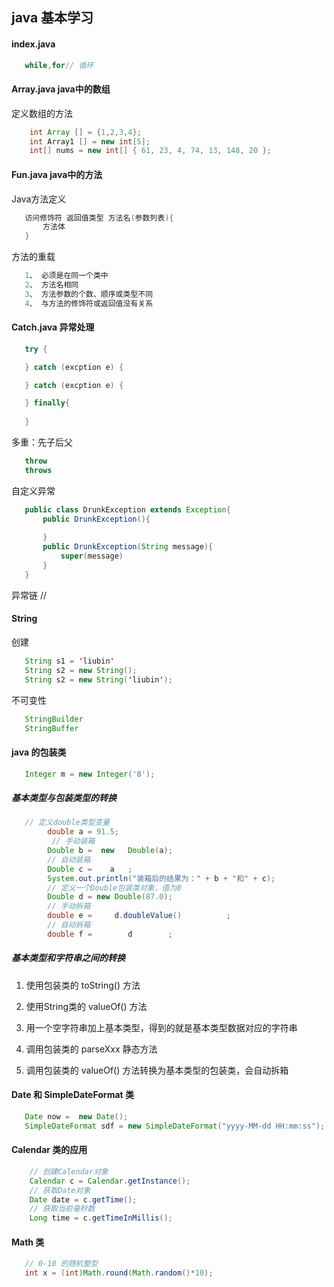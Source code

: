 ## java 基本学习
#### index.java
```java
   while,for// 循环
```
#### Array.java java中的数组
定义数组的方法
```java
    int Array [] = {1,2,3,4};
    int Array1 [] = new int[5];
    int[] nums = new int[] { 61, 23, 4, 74, 13, 148, 20 };
``` 

#### Fun.java java中的方法
Java方法定义
```java
   访问修饰符 返回值类型 方法名(参数列表){
       方法体
   }
```
方法的重载
```java
   1、 必须是在同一个类中
   2、 方法名相同
   3、 方法参数的个数、顺序或类型不同
   4、 与方法的修饰符或返回值没有关系
```

#### Catch.java 异常处理
```java
   try {

   } catch (excption e) {

   } catch (excption e) {

   } finally{
       
   }
```
多重：先子后父

```java
   throw 
   throws
```
自定义异常
```java
   public class DrunkException extends Exception{
       public DrunkException(){
          
       } 
       public DrunkException(String message){
           super(message)
       }
   } 
```
异常链
// 

#### String
创建
```java
   String s1 = 'liubin'
   String s2 = new String();
   String s2 = new String('liubin');
```
不可变性
```java
   StringBuilder
   StringBuffer
```
#### java 的包装类
```java
   Integer m = new Integer('8');
```
##### 基本类型与包装类型的转换
```java
   // 定义double类型变量
		double a = 91.5;
         // 手动装箱
		Double b =  new   Double(a);    
        // 自动装箱
		Double c =    a   ;
        System.out.println("装箱后的结果为：" + b + "和" + c);
        // 定义一个Double包装类对象，值为8
		Double d = new Double(87.0);
        // 手动拆箱
		double e =     d.doubleValue()          ;
        // 自动拆箱
		double f =        d        ;
```
##### 基本类型和字符串之间的转换
1. 使用包装类的 toString() 方法
2. 使用String类的 valueOf() 方法
3. 用一个空字符串加上基本类型，得到的就是基本类型数据对应的字符串

1. 调用包装类的 parseXxx 静态方法
2. 调用包装类的 valueOf() 方法转换为基本类型的包装类，会自动拆箱

#### Date 和 SimpleDateFormat 类
```java
   Date now =  new Date();
   SimpleDateFormat sdf = new SimpleDateFormat("yyyy-MM-dd HH:mm:ss");
```
#### Calendar 类的应用
```java
    // 创建Calendar对象
    Calendar c = Calendar.getInstance();
    // 获取Date对象
    Date date = c.getTime();
    // 获取当前毫秒数
    Long time = c.getTimeInMillis();
```
#### Math 类
```java
   // 0-10 的随机整型
   int x = (int)Math.round(Math.random()*10);
```